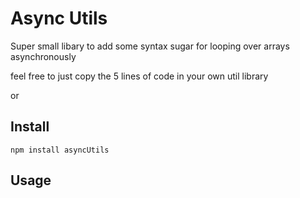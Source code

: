 # Async Utils
Super small libary to add some syntax sugar for looping over arrays asynchronously

feel free to just copy the 5 lines of code in your own util library

or

## Install

```
npm install asyncUtils
```

## Usage

```typescript



```
